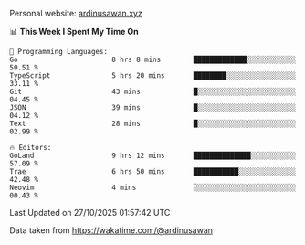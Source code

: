 Personal website: [ardinusawan.xyz](https://ardinusawan.xyz)

<!--START_SECTION:waka-->
📊 **This Week I Spent My Time On** 

```text
💬 Programming Languages: 
Go                       8 hrs 8 mins        █████████████░░░░░░░░░░░░   50.51 % 
TypeScript               5 hrs 20 mins       ████████░░░░░░░░░░░░░░░░░   33.11 % 
Git                      43 mins             █░░░░░░░░░░░░░░░░░░░░░░░░   04.45 % 
JSON                     39 mins             █░░░░░░░░░░░░░░░░░░░░░░░░   04.12 % 
Text                     28 mins             █░░░░░░░░░░░░░░░░░░░░░░░░   02.99 % 

🔥 Editors: 
GoLand                   9 hrs 12 mins       ██████████████░░░░░░░░░░░   57.09 % 
Trae                     6 hrs 50 mins       ███████████░░░░░░░░░░░░░░   42.48 % 
Neovim                   4 mins              ░░░░░░░░░░░░░░░░░░░░░░░░░   00.43 % 
```


 Last Updated on 27/10/2025 01:57:42 UTC
<!--END_SECTION:waka-->
Data taken from https://wakatime.com/@ardinusawan
